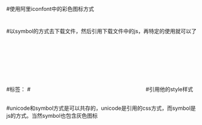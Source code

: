 #使用阿里iconfont中的彩色图标方式
#
#以symbol的方式去下载文件，然后引用下载文件中的js，再特定的使用就可以了
#标签：
#<svg class="icon" aria-hidden="true"><use xlink:href="#name"></use></svg>
#引用他的style样式
##
#unicode和symbol方式是可以共存的，unicode是引用的css方式，而symbol是js的方式。当然symbol也包含灰色图标